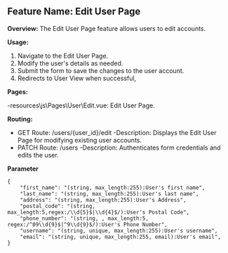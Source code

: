 ## Feature Name: Edit User Page

**Overview:**
The Edit User Page feature allows users to edit accounts.

**Usage:**

1. Navigate to the Edit User Page.
2. Modify the user's details as needed.
3. Submit the form to save the changes to the user account.
4. Redirects to User View when successful,

**Pages:**

-resources\js\Pages\User\Edit.vue: Edit User Page.

**Routing:**

-   GET Route: /users/{user_id}/edit
    -Description: Displays the Edit User Page for modifying existing user accounts.
-   PATCH Route: /users
    -Description: Authenticates form credentials and edits the user.

**Parameter**

```PATCH Route: /users/{user_id}
{
    "first_name": "(string, max_length:255):User's first name",
    "last_name": "(string, max_length:255):User's last name",
    "address": "(string, max_length:255):User's Address",
    "postal_code": "(string, max_length:5,regex:/\\d{5}$|\\d{4}$/):User's Postal Code",
    "phone_number": "(string, , max_length:5, regex:/^09\\d{9}$|^9\\d{9}$/):User's Phone Number",
    "username": "(string, unique, max_length:255):User's username",
    "email": "(string, unique, max_length:255, email):User's email",
}
```
